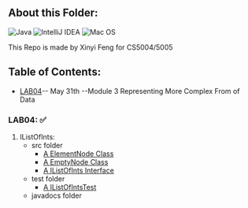 ## About this Folder:
![Java](https://img.shields.io/badge/java-%23ED8B00.svg?style=for-the-badge&logo=java&logoColor=white)
![IntelliJ IDEA](https://img.shields.io/badge/IntelliJIDEA-000000.svg?style=for-the-badge&logo=intellij-idea&logoColor=white)
![Mac OS](https://img.shields.io/badge/mac%20os-000000?style=for-the-badge&logo=macos&logoColor=F0F0F0)

This Repo is made by Xinyi Feng for CS5004/5005
## Table of Contents:

* [LAB04](#lab04)-- May 31th --Module 3 Representing More Complex From of Data 


### LAB04: :white_check_mark:
1.  IListOfInts:
    - src folder 
      - [A ElementNode Class](https://github.com/FentPams/cs_5004/blob/main/LAB04/IListOfInts/src/ElementNode.java)
      - [A EmptyNode Class](https://github.com/FentPams/cs_5004/blob/main/LAB04/IListOfInts/src/EmptyNode.java)
      - [A IListOfInts Interface](https://github.com/FentPams/cs_5004/blob/main/LAB04/IListOfInts/src/IListOfInts.java)
    - test folder 
      - [A IListOfIntsTest](https://github.com/FentPams/cs_5004/blob/main/LAB04/IListOfInts/tests/IListOfIntsTest.java)
    - javadocs folder
